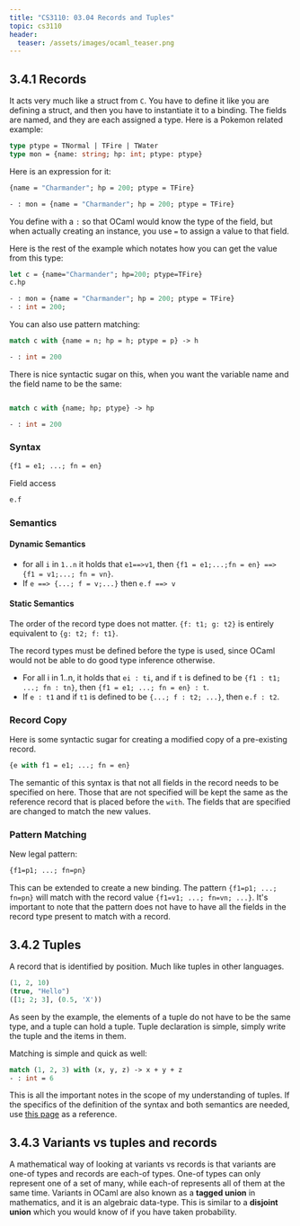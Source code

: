 ```yaml
---
title: "CS3110: 03.04 Records and Tuples"
topic: cs3110
header:
  teaser: /assets/images/ocaml_teaser.png
---
```


## 3.4.1 Records

It acts very much like a struct from `C`. You have to define it like you are defining a struct, and then you have to instantiate it to a binding. The fields are named, and they are each assigned a type. Here is a Pokemon related example:

```OCaml
type ptype = TNormal | TFire | TWater
type mon = {name: string; hp: int; ptype: ptype}
```

Here is an expression for it:

```OCaml
{name = "Charmander"; hp = 200; ptype = TFire}
```

```OCaml
- : mon = {name = "Charmander"; hp = 200; ptype = TFire}
```

You define with a `:` so that OCaml would know the type of the field, but when actually creating an instance, you use `=` to assign a value to that field.

Here is the rest of the example which notates how you can get the value from this type:

```OCaml
let c = {name="Charmander"; hp=200; ptype=TFire}
c.hp
```

```OCaml
- : mon = {name = "Charmander"; hp = 200; ptype = TFire}
- : int = 200;
```

You can also use pattern matching:

```OCaml
match c with {name = n; hp = h; ptype = p} -> h
```

```OCaml
- : int = 200
```

There is nice syntactic sugar on this, when you want the variable name and the field name to be the same:

```OCaml

match c with {name; hp; ptype} -> hp
```

```OCaml
- : int = 200
```

### Syntax

```OCaml
{f1 = e1; ...; fn = en}
```

Field access

```OCaml
e.f
```

### Semantics

#### Dynamic Semantics

- for all `i` in `1..n` it holds  that `e1==>v1`, then `{f1 = e1;...;fn = en} ==> {f1 = v1;...; fn = vn}`.
- If `e ==> {...; f = v;...}` then `e.f ==> v`

#### Static Semantics

The order of the record type does not matter. `{f: t1; g: t2}` is entirely equivalent to `{g: t2; f: t1}`.

The record types must be defined before the type is used, since OCaml would not be able to do good type inference otherwise.

- For all i in 1..n, it holds that `ei : ti`, and if `t` is defined to be `{f1 : t1; ...; fn : tn}`, then `{f1 = e1; ...; fn = en} : t`.
- If `e : t1` and if `t1` is defined to be `{...; f : t2; ...}`, then `e.f : t2`.

### Record Copy

Here is some syntactic sugar for creating a modified copy of a pre-existing record.

```OCaml
{e with f1 = e1; ...; fn = en}
```

The semantic of this syntax is that not all fields in the record needs to be specified on here. Those that are not specified will be kept the same as the reference record that is placed before the `with`. The fields that are specified are changed to match the new values.

### Pattern Matching

New legal pattern:

```OCaml
{f1=p1; ...; fn=pn}
```

This can be extended to create a new binding. The pattern `{f1=p1; ...; fn=pn}` will match with the record value `{f1=v1; ...; fn=vn; ...}`. It's important to note that the pattern does not have to have all the fields in the record type present to match with a record.

## 3.4.2 Tuples

A record that is identified by position. Much like tuples in other languages.

```OCaml
(1, 2, 10)
(true, "Hello")
([1; 2; 3], (0.5, 'X'))
```

As seen by the example, the elements of a tuple do not have to be the same type, and a tuple can hold a tuple. Tuple declaration is simple, simply write the tuple and the items in them.

Matching is simple and quick as well:

```OCaml
match (1, 2, 3) with (x, y, z) -> x + y + z
- : int = 6
```

This is all the important notes in the scope of my understanding of tuples. If the specifics of the definition of the syntax and both semantics are needed, use [this page](https://cs3110.github.io/textbook/chapters/data/records_tuples.html) as a reference.

## 3.4.3 Variants vs tuples and records

A mathematical way of looking at variants vs records is that variants are one-of types and records are each-of types. One-of types can only represent one of a set of many, while each-of represents all of them at the same time. Variants in OCaml are also known as a **tagged union** in mathematics, and it is an algebraic data-type. This is similar to a **disjoint union** which you would know of if you have taken probability.
